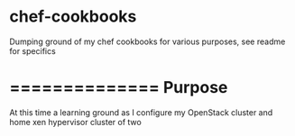chef-cookbooks
==============

Dumping ground of my chef cookbooks for various purposes, see readme for specifics


==============
Purpose
==============
At this time a learning ground as I configure my OpenStack cluster and home xen hypervisor cluster of two

